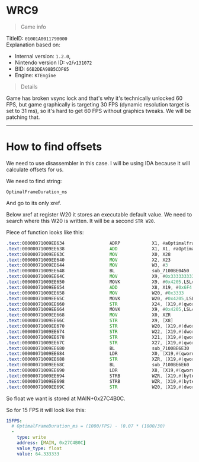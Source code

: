 # WRC9

> Game info

TitleID: `01001A0011798000`<br>
Explanation based on:
- Internal version: `1.2.0`, 
- Nintendo version ID: `v2`/`v131072`
- BID: `66B2DEA98B5CDF65`
- Engine: `KTEngine`

> Details

Game has broken vsync lock and that's why it's technically unlocked 60 FPS, but game graphically is targeting 30 FPS (dynamic resolution target is set to 31 ms), so it's hard to get 60 FPS without graphics tweaks. We will be patching that.

---

# How to find offsets

We need to use disassembler in this case. I will be using IDA because it will calculate offsets for us.

We need to find string:
```
OptimalFrameDuration_ms
```

And go to its only xref.

Below xref at register W20 it stores an executable default value.
We need to search where this W20 is written. It will be a second `STR W20`.

Piece of function looks like this:
```asm
.text:00000071009EE634                 ADRP            X1, #aOptimalframedu@PAGE ; "OptimalFrameDuration_ms"
.text:00000071009EE638                 ADD             X1, X1, #aOptimalframedu@PAGEOFF ; "OptimalFrameDuration_ms"
.text:00000071009EE63C                 MOV             X0, X28
.text:00000071009EE640                 MOV             X2, X23
.text:00000071009EE644                 MOV             W3, #3
.text:00000071009EE648                 BL              sub_7100BE0450
.text:00000071009EE64C                 MOV             X9, #0x3333333333333333
.text:00000071009EE650                 MOVK            X9, #0x4205,LSL#16
.text:00000071009EE654                 ADD             X8, X19, #0x6F4
.text:00000071009EE658                 MOV             W20, #0x3333
.text:00000071009EE65C                 MOVK            W20, #0x4205,LSL#16
.text:00000071009EE660                 STR             X24, [X19,#(qword_71027C4A90 - 0x71027C4420)]
.text:00000071009EE664                 MOVK            X9, #0x4205,LSL#48
.text:00000071009EE668                 MOV             X0, XZR
.text:00000071009EE66C                 STR             X9, [X8]
.text:00000071009EE670                 STR             W20, [X19,#(dword_71027C4B30 - 0x71027C4420)]
.text:00000071009EE674                 STR             W22, [X19,#(dword_71027C4B24 - 0x71027C4420)]
.text:00000071009EE678                 STR             X21, [X19,#(qword_71027C4B38 - 0x71027C4420)]
.text:00000071009EE67C                 STR             X27, [X19,#(qword_71027C4B40 - 0x71027C4420)]
.text:00000071009EE680                 BL              sub_7100BE6E30
.text:00000071009EE684                 LDR             X0, [X19,#(qword_71027C4A98 - 0x71027C4420)]
.text:00000071009EE688                 STR             XZR, [X19,#(qword_71027C4A98 - 0x71027C4420)]
.text:00000071009EE68C                 BL              sub_7100BE6E60
.text:00000071009EE690                 LDR             X8, [X19,#(qword_71027C4A90 - 0x71027C4420)]
.text:00000071009EE694                 STRB            WZR, [X19,#(byte_71027C4B48 - 0x71027C4420)]
.text:00000071009EE698                 STRB            WZR, [X19,#(byte_71027C4B36 - 0x71027C4420)]
.text:00000071009EE69C                 STR             W20, [X19,#(dword_71027C4B0C - 0x71027C4420)]
```

So float we want is stored at MAIN+0x27C4B0C.

So for 15 FPS it will look like this:
```yaml
15FPS:
  # OptimalFrameDuration_ms = (1000/FPS) - (0.07 * (1000/30)
  -
    type: write
    address: [MAIN, 0x27C4B0C]
    value_type: float
    value: 64.333333
```